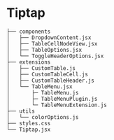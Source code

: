 # Tiptap

    ├── components
    │   ├── DropdownContent.jsx
    │   ├── TableCellNodeView.jsx
    │   ├── TableOptions.jsx
    │   └── ToggleHeaderOptions.jsx
    ├── extensions
    │   ├── CustomTable.js
    │   ├── CustomTableCell.js
    │   ├── CustomTableHeader.js
    │   └── TableMenu.jsx
    │       ├─ TableMenu.js
    │       ├─ TableMenuPlugin.js
    │       └─ TableMenuExtension.js         
    ├── utils
    │   └── colorOptions.js
    ├── styles.css
    └── Tiptap.jsx